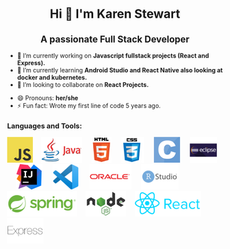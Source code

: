 <h1 align="center"> Hi 👋 I'm Karen Stewart </h1>
<h2 align="center"> A passionate Full Stack Developer</h2>

- 🔭 I’m currently working on **Javascript fullstack projects (React and Express).**
- 🌱 I’m currently learning **Android Studio and React Native also looking at docker and kubernetes.**
- 👯 I’m looking to collaborate on **React Projects.** 
<!--  - 🤔 I’m looking for help with ...-->
<!--  - 💬 Ask me about ...-->
<!--  - 📫 How to reach me: ... -->
- 😄 Pronouns: **her/she**
- ⚡ Fun fact: Wrote my first line of code 5 years ago.


### Languages and Tools:

<a><img src="https://github.com/karenbstewart/karenbstewart/blob/main/images/JavaScript_Icon.png" width=auto height="60"></a>&nbsp;&nbsp;&nbsp;&nbsp;         <a><img src="https://github.com/karenbstewart/karenbstewart/blob/main/images/Java_Icon.png" width=auto height="60"></a>  &nbsp;&nbsp;&nbsp;&nbsp;             <a href="https://developer.mozilla.org/en-US/docs/Glossary/HTML5"><img src="https://github.com/karenbstewart/karenbstewart/blob/main/images/Html_Icon.png" width=auto height="60"></a> &nbsp;&nbsp;&nbsp;&nbsp;             <a><img src="https://github.com/karenbstewart/karenbstewart/blob/main/images/CSS3_Icon.png" width=auto height="60"></a> &nbsp;&nbsp;&nbsp;&nbsp;             <a><img src="https://github.com/karenbstewart/karenbstewart/blob/main/images/C_icon.png" width=auto height="60"></a> &nbsp;&nbsp;&nbsp;&nbsp;             <a><img src="https://github.com/karenbstewart/karenbstewart/blob/main/images/Eclipse_icon.png" width=auto height="60"></a> &nbsp;&nbsp;&nbsp;&nbsp;                <a><img src="https://github.com/karenbstewart/karenbstewart/blob/main/images/IntelliJ_Icon.png" width=auto height="60"></a> &nbsp;&nbsp;&nbsp;&nbsp;            <a><img src="https://github.com/karenbstewart/karenbstewart/blob/main/images/VS_Code_Icon.png" width=auto height="60"></a> &nbsp;&nbsp;&nbsp;&nbsp;          <a><img src="https://github.com/karenbstewart/karenbstewart/blob/main/images/Oracle_Icon.png" width=auto height="60"></a> &nbsp;&nbsp;&nbsp;&nbsp;          <a><img src="https://github.com/karenbstewart/karenbstewart/blob/main/images/R_Studio_Icon.png" width=auto height="60"></a>&nbsp;&nbsp;&nbsp;&nbsp;      <a><img src="https://github.com/karenbstewart/karenbstewart/blob/main/images/Spring_Icon.png" width=auto height="60"></a>&nbsp;&nbsp;&nbsp;&nbsp;           <a><img src="https://github.com/karenbstewart/karenbstewart/blob/main/images/Node_Icon.png" width=auto height="60"></a>&nbsp;&nbsp;&nbsp;&nbsp;            <a><img src="https://github.com/karenbstewart/karenbstewart/blob/main/images/React_Icon.png" width=auto height="60"></a>&nbsp;&nbsp;&nbsp;&nbsp;            <a><img src="https://github.com/karenbstewart/karenbstewart/blob/main/images/jsExpress_Icon.png" width=auto height="60"></a>&nbsp;&nbsp;&nbsp;&nbsp;                          





